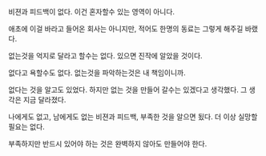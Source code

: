 비젼과 피드백이 없다. 이건 혼자할수 있는 영역이 아니다.

애초에 이걸 바라고 들어온 회사는 아니지만, 적어도 한명의 동료는 그렇게 해주길 바랬다.

없는것을 억지로 달라고 할수는 없다. 있으면 진작에 알았을 것이다.

없다고 욕할수도 없다. 없는것을 파악하는것은 내 책임이니까.

없다는 것을 알고도 있었다. 하지만 없는 것을 만들어 갈수는 있겠다고 생각했다.
그 생각은 지금 달라졌다.

나에게도 없고, 남에게도 없는 비젼과 피드백, 부족한 것을 알으면 됬다.
더 이상 실망할 필요는 없다.

부족하지만 반드시 있어야 하는 것은 완벽하지 않아도 만들어야 한다.
